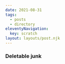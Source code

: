 ```yaml
---
date: 2021-08-31
tags:
  - posts
  - directory
eleventyNavigation:
  key: scratch
layout: layouts/post.njk
---
```


### Deletable junk